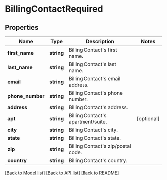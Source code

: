 # BillingContactRequired

## Properties
Name | Type | Description | Notes
------------ | ------------- | ------------- | -------------
**first_name** | **string** | Billing Contact&#39;s first name. | 
**last_name** | **string** | Billing Contact&#39;s last name. | 
**email** | **string** | Billing Contact&#39;s email address. | 
**phone_number** | **string** | Billing Contact&#39;s phone number. | 
**address** | **string** | Billing Contact&#39;s address. | 
**apt** | **string** | Billing Contact&#39;s apartment/suite. | [optional] 
**city** | **string** | Billing Contact&#39;s city. | 
**state** | **string** | Billing Contact&#39;s state. | 
**zip** | **string** | Billing Contact&#39;s zip/postal code. | 
**country** | **string** | Billing Contact&#39;s country. | 

[[Back to Model list]](../README.md#documentation-for-models) [[Back to API list]](../README.md#documentation-for-api-endpoints) [[Back to README]](../README.md)



